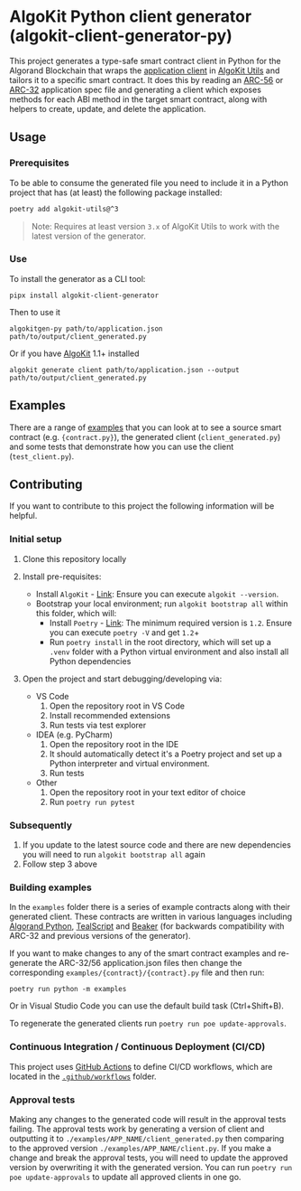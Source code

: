 # AlgoKit Python client generator (algokit-client-generator-py)

This project generates a type-safe smart contract client in Python for the Algorand Blockchain that wraps the [application client](https://algorandfoundation.github.io/algokit-utils-py/html/apidocs/algokit_utils/algokit_utils.html#algokit_utils.ApplicationClient) in [AlgoKit Utils](https://github.com/algorandfoundation/algokit-utils-py) and tailors it to a specific smart contract. It does this by reading an [ARC-56](https://github.com/algorandfoundation/ARCs/pull/258) or [ARC-32](https://github.com/algorandfoundation/ARCs/blob/main/ARCs/arc-0032.md) application spec file and generating a client which exposes methods for each ABI method in the target smart contract, along with helpers to create, update, and delete the application.

## Usage

### Prerequisites

To be able to consume the generated file you need to include it in a Python project that has (at least) the following package installed:

```bash
poetry add algokit-utils@^3
```

> Note: Requires at least version `3.x` of AlgoKit Utils to work with the latest version of the generator.

### Use

To install the generator as a CLI tool:

```
pipx install algokit-client-generator
```

Then to use it

```
algokitgen-py path/to/application.json path/to/output/client_generated.py
```

Or if you have [AlgoKit](https://github.com/algorandfoundation/algokit-cli) 1.1+ installed

```commandline
algokit generate client path/to/application.json --output path/to/output/client_generated.py
```

## Examples

There are a range of [examples](./examples) that you can look at to see a source smart contract (e.g. `{contract.py}`), the generated client (`client_generated.py`) and some tests that demonstrate how you can use the client (`test_client.py`).

## Contributing

If you want to contribute to this project the following information will be helpful.

### Initial setup

1. Clone this repository locally
2. Install pre-requisites:

    - Install `AlgoKit` - [Link](https://github.com/algorandfoundation/algokit-cli#install): Ensure you can execute `algokit --version`.
    - Bootstrap your local environment; run `algokit bootstrap all` within this folder, which will:
        - Install `Poetry` - [Link](https://python-poetry.org/docs/#installation): The minimum required version is `1.2`. Ensure you can execute `poetry -V` and get `1.2`+
        - Run `poetry install` in the root directory, which will set up a `.venv` folder with a Python virtual environment and also install all Python dependencies

3. Open the project and start debugging/developing via:
    - VS Code
        1. Open the repository root in VS Code
        2. Install recommended extensions
        3. Run tests via test explorer
    - IDEA (e.g. PyCharm)
        1. Open the repository root in the IDE
        2. It should automatically detect it's a Poetry project and set up a Python interpreter and virtual environment.
        3. Run tests
    - Other
        1. Open the repository root in your text editor of choice
        2. Run `poetry run pytest`

### Subsequently

1. If you update to the latest source code and there are new dependencies you will need to run `algokit bootstrap all` again
2. Follow step 3 above

### Building examples

In the `examples` folder there is a series of example contracts along with their generated client. These contracts are written in various languages including [Algorand Python](https://github.com/algorandfoundation/puya), [TealScript](https://github.com/algorandfoundation/TEALScript) and [Beaker](https://github.com/algorandfoundation/beaker) (for backwards compatibility with ARC-32 and previous versions of the generator).

If you want to make changes to any of the smart contract examples and re-generate the ARC-32/56 application.json files then change the corresponding `examples/{contract}/{contract}.py` file and then run:

```
poetry run python -m examples
```

Or in Visual Studio Code you can use the default build task (Ctrl+Shift+B).

To regenerate the generated clients run `poetry run poe update-approvals`.

### Continuous Integration / Continuous Deployment (CI/CD)

This project uses [GitHub Actions](https://docs.github.com/en/actions/learn-github-actions/understanding-github-actions) to define CI/CD workflows, which are located in the [`.github/workflows`](./.github/workflows) folder.

### Approval tests

Making any changes to the generated code will result in the approval tests failing. The approval tests work by generating a version of client and outputting it to `./examples/APP_NAME/client_generated.py` then comparing to the approved version `./examples/APP_NAME/client.py`. If you make a change and break the approval tests, you will need to update the approved version by overwriting it with the generated version. You can run `poetry run poe update-approvals` to update all approved clients in one go.
